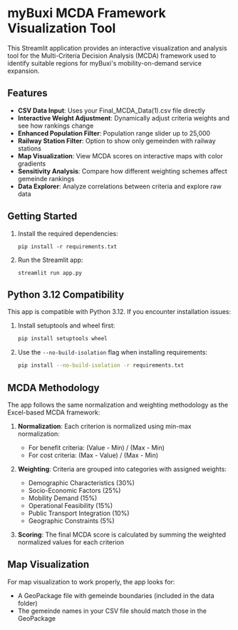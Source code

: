 # myBuxi MCDA Framework Visualization Tool

This Streamlit application provides an interactive visualization and analysis tool for the Multi-Criteria Decision Analysis (MCDA) framework used to identify suitable regions for myBuxi's mobility-on-demand service expansion.

## Features

- **CSV Data Input**: Uses your Final_MCDA_Data(1).csv file directly
- **Interactive Weight Adjustment**: Dynamically adjust criteria weights and see how rankings change
- **Enhanced Population Filter**: Population range slider up to 25,000
- **Railway Station Filter**: Option to show only gemeinden with railway stations
- **Map Visualization**: View MCDA scores on interactive maps with color gradients
- **Sensitivity Analysis**: Compare how different weighting schemes affect gemeinde rankings
- **Data Explorer**: Analyze correlations between criteria and explore raw data

## Getting Started

1. Install the required dependencies:
   ```
   pip install -r requirements.txt
   ```

2. Run the Streamlit app:
   ```
   streamlit run app.py
   ```

## Python 3.12 Compatibility

This app is compatible with Python 3.12. If you encounter installation issues:

1. Install setuptools and wheel first:
   ```bash
   pip install setuptools wheel
   ```

2. Use the `--no-build-isolation` flag when installing requirements:
   ```bash
   pip install --no-build-isolation -r requirements.txt
   ```

## MCDA Methodology

The app follows the same normalization and weighting methodology as the Excel-based MCDA framework:

1. **Normalization**: Each criterion is normalized using min-max normalization:
   - For benefit criteria: (Value - Min) / (Max - Min)
   - For cost criteria: (Max - Value) / (Max - Min)

2. **Weighting**: Criteria are grouped into categories with assigned weights:
   - Demographic Characteristics (30%)
   - Socio-Economic Factors (25%)
   - Mobility Demand (15%)
   - Operational Feasibility (15%)
   - Public Transport Integration (10%)
   - Geographic Constraints (5%)

3. **Scoring**: The final MCDA score is calculated by summing the weighted normalized values for each criterion

## Map Visualization

For map visualization to work properly, the app looks for:
- A GeoPackage file with gemeinde boundaries (included in the data folder)
- The gemeinde names in your CSV file should match those in the GeoPackage
